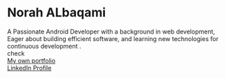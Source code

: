 # Norah ALbaqami
A Passionate Android Developer with a background in web development, Eager about building efficient software, and learning new technologies for continuous development
.<br>
check <br>
[My own portfolio](https://norahalbaqami.github.io/NorahAlbagami/)  <br>
[LinkedIn Profile](https://www.linkedin.com/in/glowingnora/)
